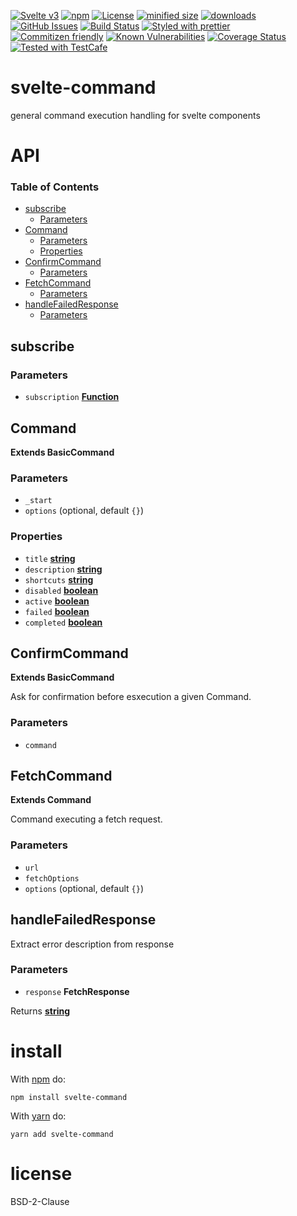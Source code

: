 [![Svelte v3](https://img.shields.io/badge/svelte-v3-orange.svg)](https://svelte.dev)
[![npm](https://img.shields.io/npm/v/svelte-command.svg)](https://www.npmjs.com/package/svelte-command)
[![License](https://img.shields.io/badge/License-BSD%203--Clause-blue.svg)](https://opensource.org/licenses/BSD-3-Clause)
[![minified size](https://badgen.net/bundlephobia/min/svelte-command)](https://bundlephobia.com/result?p=svelte-command)
[![downloads](http://img.shields.io/npm/dm/svelte-command.svg?style=flat-square)](https://npmjs.org/package/svelte-command)
[![GitHub Issues](https://img.shields.io/github/issues/svelte-command/svelte-command.svg?style=flat-square)](https://github.com/svelte-command/svelte-command/issues)
[![Build Status](https://img.shields.io/endpoint.svg?url=https%3A%2F%2Factions-badge.atrox.dev%2Fsvelte-command%2Fsvelte-command%2Fbadge\&style=flat)](https://actions-badge.atrox.dev/svelte-command/svelte-command/goto)
[![Styled with prettier](https://img.shields.io/badge/styled_with-prettier-ff69b4.svg)](https://github.com/prettier/prettier)
[![Commitizen friendly](https://img.shields.io/badge/commitizen-friendly-brightgreen.svg)](http://commitizen.github.io/cz-cli/)
[![Known Vulnerabilities](https://snyk.io/test/github/svelte-command/svelte-command/badge.svg)](https://snyk.io/test/github/svelte-command/svelte-command)
[![Coverage Status](https://coveralls.io/repos/svelte-command/svelte-command/badge.svg)](https://coveralls.io/github/svelte-command/svelte-command)
[![Tested with TestCafe](https://img.shields.io/badge/tested%20with-TestCafe-2fa4cf.svg)](https://github.com/DevExpress/testcafe)

# svelte-command

general command execution handling for svelte components

# API

<!-- Generated by documentation.js. Update this documentation by updating the source code. -->

### Table of Contents

*   [subscribe](#subscribe)
    *   [Parameters](#parameters)
*   [Command](#command)
    *   [Parameters](#parameters-1)
    *   [Properties](#properties)
*   [ConfirmCommand](#confirmcommand)
    *   [Parameters](#parameters-2)
*   [FetchCommand](#fetchcommand)
    *   [Parameters](#parameters-3)
*   [handleFailedResponse](#handlefailedresponse)
    *   [Parameters](#parameters-4)

## subscribe

### Parameters

*   `subscription` **[Function](https://developer.mozilla.org/docs/Web/JavaScript/Reference/Statements/function)** 

## Command

**Extends BasicCommand**

### Parameters

*   `_start`  
*   `options`   (optional, default `{}`)

### Properties

*   `title` **[string](https://developer.mozilla.org/docs/Web/JavaScript/Reference/Global_Objects/String)** 
*   `description` **[string](https://developer.mozilla.org/docs/Web/JavaScript/Reference/Global_Objects/String)** 
*   `shortcuts` **[string](https://developer.mozilla.org/docs/Web/JavaScript/Reference/Global_Objects/String)** 
*   `disabled` **[boolean](https://developer.mozilla.org/docs/Web/JavaScript/Reference/Global_Objects/Boolean)** 
*   `active` **[boolean](https://developer.mozilla.org/docs/Web/JavaScript/Reference/Global_Objects/Boolean)** 
*   `failed` **[boolean](https://developer.mozilla.org/docs/Web/JavaScript/Reference/Global_Objects/Boolean)** 
*   `completed` **[boolean](https://developer.mozilla.org/docs/Web/JavaScript/Reference/Global_Objects/Boolean)** 

## ConfirmCommand

**Extends BasicCommand**

Ask for confirmation before esxecution a given Command.

### Parameters

*   `command`  

## FetchCommand

**Extends Command**

Command executing a fetch request.

### Parameters

*   `url`  
*   `fetchOptions`  
*   `options`   (optional, default `{}`)

## handleFailedResponse

Extract error description from response

### Parameters

*   `response` **FetchResponse** 

Returns **[string](https://developer.mozilla.org/docs/Web/JavaScript/Reference/Global_Objects/String)** 

# install

With [npm](http://npmjs.org) do:

```shell
npm install svelte-command
```

With [yarn](https://yarnpkg.com) do:

```shell
yarn add svelte-command
```

# license

BSD-2-Clause
